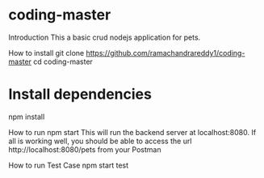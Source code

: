 # coding-master
Introduction
This a basic crud nodejs application for pets.

How to install
git clone https://github.com/ramachandrareddy1/coding-master
cd coding-master

# Install  dependencies
npm install

How to run
npm start
This will run the backend server at localhost:8080. If all is working well, you should be able to access the url http://localhost:8080/pets from your Postman

How to run Test Case
npm start test

